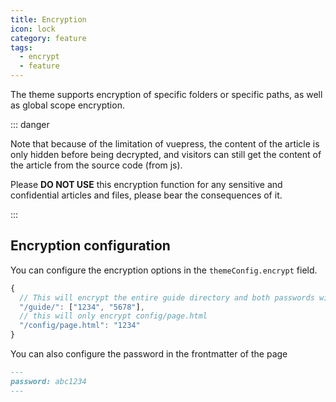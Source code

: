 ```yaml
---
title: Encryption
icon: lock
category: feature
tags:
  - encrypt
  - feature
---
```


The theme supports encryption of specific folders or specific paths, as well as global scope encryption.

::: danger

Note that because of the limitation of vuepress, the content of the article is only hidden before being decrypted, and visitors can still get the content of the article from the source code (from js).

Please **DO NOT USE** this encryption function for any sensitive and confidential articles and files, please bear the consequences of it.

:::

<!-- more -->

## Encryption configuration

You can configure the encryption options in the `themeConfig.encrypt` field.

```js
{
  // This will encrypt the entire guide directory and both passwords will be available
  "/guide/": ["1234", "5678"],
  // this will only encrypt config/page.html
  "/config/page.html": "1234"
}
```

You can also configure the password in the frontmatter of the page

```md
---
password: abc1234
---
```
